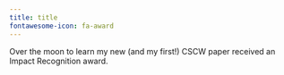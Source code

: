 ```yaml
---
title: title
fontawesome-icon: fa-award
---
```


Over the moon to learn my new (and my first!) CSCW paper received an Impact Recognition award.